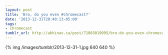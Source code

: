 ```yaml
---
layout: post
title: 'Bro, do you even #chromecast?'
date: '2013-12-31T20:40:13-05:00'
tags:
- chromecast
tumblr_url: http://abhinav.ca/post/71803019095/bro-do-you-even-chromecast
---
```


{% img /images/tumblr/2013-12-31-1.jpg 640 640 %}